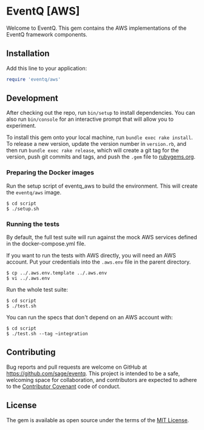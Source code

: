 # EventQ [AWS]

Welcome to EventQ. This gem contains the AWS implementations of the EventQ framework components.

## Installation

Add this line to your application:

```ruby
require 'eventq/aws'
```

## Development

After checking out the repo, run `bin/setup` to install dependencies. You can also run `bin/console` for an interactive prompt that will allow you to experiment.

To install this gem onto your local machine, run `bundle exec rake install`. To release a new version, update the version number in `version.rb`, and then run `bundle exec rake release`, which will create a git tag for the version, push git commits and tags, and push the `.gem` file to [rubygems.org](https://rubygems.org).

### Preparing the Docker images

Run the setup script of eventq_aws to build the environment. This will create the `eventq/aws` image.

    $ cd script
    $ ./setup.sh

### Running the tests

By default, the full test suite will run against the mock AWS services defined in the docker-compose.yml file.

If you want to run the tests with AWS directly, you will need an AWS account. Put your credentials into the `.aws.env` file in the parent directory.

    $ cp ../.aws.env.template ../.aws.env
    $ vi ../.aws.env

Run the whole test suite:

    $ cd script
    $ ./test.sh

You can run the specs that don't depend on an AWS account with:

    $ cd script
    $ ./test.sh --tag ~integration

## Contributing

Bug reports and pull requests are welcome on GitHub at https://github.com/sage/eventq. This project is intended to be a safe, welcoming space for collaboration, and contributors are expected to adhere to the [Contributor Covenant](http://contributor-covenant.org) code of conduct.


## License

The gem is available as open source under the terms of the [MIT License](http://opensource.org/licenses/MIT).

